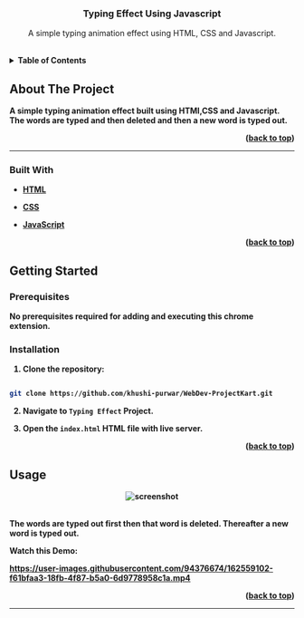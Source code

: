 
  

<h3  align="center">Typing Effect Using Javascript</h3>

  

<p  align="center">
A simple typing animation effect using HTML, CSS and Javascript.
</p>
<br>


<details>
  <summary><b>Table of Contents</summary>
  <ol>
    <li>
      <a href="#about-the-project">About The Project</a>
      <ul>
        <li><a href="#built-with">Built With</a></li>
      </ul>
    </li>
    <li>
      <a href="#getting-started">Getting Started</a>
      <ul>
        <li><a href="#prerequisites">Prerequisites</a></li>
   </ul>
    </li>
    <li><a href="#usage">Usage</a></li>
     </li>
  
  
  </ol>
</details>

  

## About The Project

A simple typing animation effect built using HTMl,CSS and Javascript. The words are typed and then deleted and then a new word is typed out.

<p  align="right">(<a  href="#top">back to top</a>)</p>

<hr>

  

### Built With

  

* [HTML](https://developer.mozilla.org/en-US/docs/Web/HTML)

* [CSS](https://developer.mozilla.org/en-US/docs/Web/CSS)

* [JavaScript](https://www.javascript.com/)

  

<p  align="right">(<a  href="#top">back to top</a>)</p>

  

## Getting Started

### Prerequisites

No prerequisites required for adding and executing this chrome extension.

### Installation

  

1. Clone the repository:

```sh

git clone https://github.com/khushi-purwar/WebDev-ProjectKart.git

```

2. Navigate to `Typing Effect` Project.

3. Open the `index.html` HTML file with live server.

  
  

<p  align="right">(<a  href="#top">back to top</a>)</p>

  

## Usage

<div  align="center">
<img  src="https://raw.githubusercontent.com/LiQuiD-404/WebDev-ProjectKart/secondary-branch/Typing%20Effect/assets/snip1.png"  alt="screenshot" >
 <br> <br>

</div>

The words are typed out first then that word is deleted. Thereafter a new word is typed out.

Watch this Demo:


https://user-images.githubusercontent.com/94376674/162559102-f61bfaa3-18fb-4f87-b5a0-6d9778958c1a.mp4



  
  

<p  align="right">(<a  href="#top">back to top</a>)</p>

  
  
  
  
  <hr>
  

